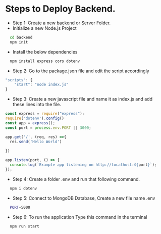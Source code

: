 # Steps to Deploy Backend. 

- Step 1: Create a new backend or Server Folder.
- Initialize a new Node.js Project
```sh
  cd backend
  npm init
```
- Install the below dependencies

```sh
  npm install express cors dotenv
```
- Step 2: Go to the package.json file and edit the script accordingly

```javascript
"scripts": {
    "start": "node index.js"
}
```
- Step 3: Create a new javascript file and name it as index.js and add these lines into the file.


```javascript
const express = require("express");
require('dotenv').config()
const app = express();
const port = process.env.PORT || 3000;

app.get('/', (req, res) =>{
  res.send('Hello World')
  
})

app.listen(port, () => {
  console.log(`Example app listening on http://localhost:${port}`);
});

```

- Step 4: Create a folder .env and run that following command.
```sh
  npm i dotenv
```
- Step 5: Connect to MongoDB Database,
Create a new file name .env

```sh
  PORT=5000
```

- Step 6: To run the application Type this command in the terminal

```sh
  npm run start
```

